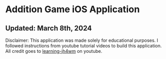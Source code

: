 # Addition Game iOS Application
## Updated: March 8th, 2024

Disclaimer: This application was made solely for educational purposes. I followed instructions from youtube tutorial videos to build this application. All credit goes to [learning-jh4wm](https://www.youtube.com/@learning-jh4wm) on youtube. 


